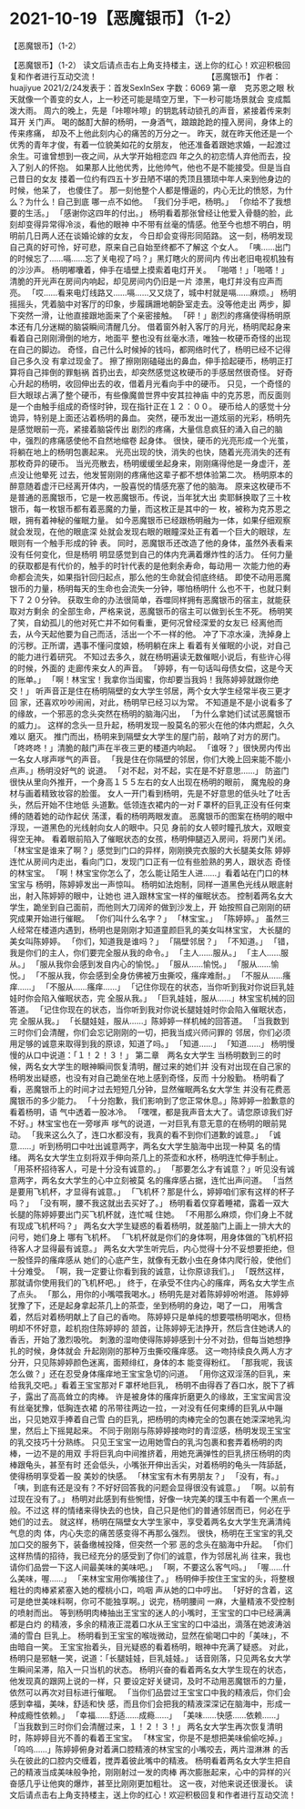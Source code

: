 # 2021-10-19【恶魔银币】（1-2）



【恶魔银币】（1-2）



【恶魔银币】（1-2）
读文后请点击右上角支持楼主，送上你的红心！欢迎积极回复和作者进行互动交流！ 　　　　　　　　　　　　　　【恶魔银币】
作者：huajiyue 2021/2/24发表于：首发SexInSex 字数：6069
第一章　克苏恩之眼
秋天就像一个善变的女人，上一秒还可能是晴空万里，下一秒可能场景就会 变成瓢泼大雨。
周六的晚上，先是「咔嚓咔嚓」的钥匙转动锁孔的声音，紧接着传来刺耳开 关门声。
喝的酩酊大醉的杨明，一身酒气，踉踉跄跄的撞入房间，身体上的传来疼痛， 却及不上他此刻内心的痛苦的万分之一。
昨天，就在昨天他还是一个优秀的青年才俊，有着一位貌美如花的女朋友， 他还准备着跟她求婚，一起渡过余生。可谁曾想到一夜之间，从大学开始相恋四 年之久的初恋情人弃他而去，投入了别人的怀抱。
如果那人比他优秀，比他帅气，他也不是不能接受。但是当自己昔日的女友 搂着一位约有四五十岁丑陋不堪的秃顶且猥琐中年人来到他身边的时候，他呆了， 也傻住了。
那一刻他整个人都是懵逼的，内心无比的愤怒，为什么？为什么！自己到底 哪一点不如他。
「我们分手吧，杨明。」
「你给不了我想要的生活。」
「感谢你这四年的付出。」
杨明看着那张曾经让他爱入骨髓的脸，此刻却变得异常得冷淡，看他的眼神 中不带有丝毫的情感。他至今也想不明白，明明前几日两人还在谈婚论嫁的女友， 今日却会变得形同陌路。
这一刻，杨明发现自己真的好可怜，好可悲，原来自己自始至终都不了解这 个女人。
「咦……出门的时候忘了……嗝……忘了关电视了吗？」黑灯瞎火的房间内 传出老旧电视机独有的沙沙声。
杨明嘟囔着，伸手在墙壁上摸索着电灯开关。
「啪嗒！」「啪嗒！」清脆的开光声在房间内响起，却见房间内仍旧是一片 漆黑，电灯并没有应声而亮。
「哎……看来电灯线路又……嗝……又又烧了，城中村就是嗝……麻烦。」
杨明摇摇头，凭着脑中对客厅的印象，步履蹒跚地朝卧室走去。没等他走出 两步，脚下突然一滑，让他直接跟地面来了个亲密接触。
「砰！」剧烈的疼痛使得杨明原本还有几分迷糊的脑袋瞬间清醒几分。
借着窗外射入客厅的月光，杨明爬起身来看着自己刚刚滑倒的地方，地面平 整也没有丝毫水渍，唯独一枚硬币奇怪的出现在自己的脚边。
奇怪，自己什么时候掉的钱吗，都网络时代了，杨明已经不记得自己多久没 有拿过现金了。
擦了擦刚刚磕碰出的鼻血，伸手拾起硬币，杨明正打算将自己摔倒的罪魁祸 首扔出去，却突然感觉这枚硬币的手感居然很奇怪。
好奇心升起的杨明，收回伸出去的收，借着月光看向手中的硬币。
只见，一个奇怪的巨大眼球占满了整个硬币，有些像魔兽世界中安其拉神庙 中的克苏恩，而反面则是一个由触手组成的奇怪时钟，现在指针正在１２：００。
硬币给人的感觉十分诡异，特别是上面还沾着杨明的鼻血。
突然，硬币发出一道炫丽的光彩，杨明先是感觉眼前一亮，紧接着脑袋传出 剧烈的疼痛，大量信息疯狂的涌入自己的脑中，强烈的疼痛感使他不自然地缩卷 起身体。
很快，硬币的光亮形成一个光茧，将躺在地上的杨明包裹起来。
光亮出现的快，消失的也快，随着光亮消失的还有那枚奇异的硬币。
当光亮散去，杨明缓缓坐起身来，刚刚痛得他是一身虚汗，差点没让他晕死 过去，他发誓刚刚的疼痛他这辈子都不想体验第二次。
杨明原本的醉意随着虚汗已经离开体内，一股喜悦的情感充塞了他的脑海。
原来这枚硬币不是普通的恶魔银币，它是一枚恶魔银币。传说，当年犹大出 卖耶稣换取了三十枚银币，每一枚银币都有着恶魔的力量，而这枚正是其中的一 枚，被称为克苏恩之眼，拥有着神秘的催眠力量。
如今恶魔银币已经跟杨明融为一体，如果仔细观察就会发现，在他的眼底深 处就会发现右眼的眼瞳深处正有着一个巨大的眼球，左眼则有一个触手形成的钟 表。
同时，恶魔银币还改造了他的身体，虽然外表看来没有任何变化，但是杨明 明显感觉到自己的体内充满着爆炸性的活力。
任何力量的获取都是有代价的，触手的时针代表的是他剩余寿命，每动用一 次能力他的寿命都会流失，如果指针回归起点，那么他的生命就会彻底终结。
即使不动用恶魔银币的力量，杨明每天的生命也会流失一分钟，哪怕杨明什 么也不干，也就只剩下７２０分钟。
获取生命的办法很简单，吞噬同样拥有恶魔银币的宿主，就能获取对方剩余 的全部生命，严格来说，恶魔银币的宿主可以做到长生不死。
杨明笑了笑，自幼孤儿的他对死亡并不如何看重，更何况曾经深爱的女友已 经离他而去，从今天起他要为自己而活，活出一个不一样的他。
冲了下凉水澡，洗掉身上的污秽。正所谓，遇事不懂问度娘，杨明躺在床上 看着有关催眠的小说，对自己的能力进行着研究。
不知过去多久，就在杨明遍读无数催眠小说后，有些许心得的时候，外面的 走廊传来女人的声音。
「婷婷，有一句话叫母债女偿，这是今天的账单。」
「啊！林宝宝！我拿你当闺蜜，你却要当我妈！我陈婷婷就跟你绝交！」
听声音正是住在杨明隔壁的女大学生邻居，两个女大学生经常半夜三更才回 家，还喜欢吵吵闹闹，对此，杨明早已经习以为常。
不知道是不是小说看多了的缘故，一个邪恶的念头突然在杨明的脑海闪出， 「为什么拿她们试试恶魔银币的威力」。
这样的念头一旦升起，杨明发现一股莫名的邪火在他的体内燃起，久久难以 磨灭。
推门而出，杨明来到隔壁女大学生的屋门前，敲响了对方的房门。
「咚咚咚！」清脆的敲门声在半夜三更的楼道内响起。
「谁呀？」很快房内传出一名女人嗲声嗲气的声音。
「我是住在你隔壁的邻居，你们大晚上回来能不能小点声。」杨明没好气的 说道。
「对不起，对不起，实在是不好意思……」
防盗门很快从里向外推开，一个身高１５５左右的女人出现在杨明的眼前， 魔鬼般的身材与画着精致妆容的脸蛋。
女人一开门看到杨明，先是不好意思的低头吐了吐舌头，然后开始不住地低 头道歉。低领连衣裙内的一对Ｆ罩杯的巨乳正没有任何束缚的随着她的动作起伏 荡漾，看的杨明两眼发直。
恶魔银币的图案在杨明的眼中浮现，一道黑色的光线射向女人的眼中。只见 身前的女人顿时瞳孔放大，双眼变得空无神。
看着眼前陷入了催眠状态的女孩，杨明伸腿迈入房间，将房门关闭。
「林宝宝是谁来了啊？」感觉到门口的异样，刚刚换完衣服的大长腿美女陈 婷婷连忙从房间内走出，看向门口，发现门口正有一位有些脸熟的男人，跟状态 奇怪的林宝宝。
「啊！林宝宝你怎么了，怎么能让陌生人进……」看着站在门口的林宝宝与 杨明，陈婷婷发出一声惊叫。
杨明如法炮制，同样一道黑色光线从眼底射出，射入陈婷婷的眼中，让她也 进入跟林宝宝一样的催眠状态。
控制着两名女大学生，跪坐到自己面前，而他则大刀阔斧的做到沙发上，开 始按照自己刚刚的研究成果开始进行催眠。
「你们叫什么名字？」
「林宝宝。」
「陈婷婷。」
虽然三人经常在楼道内遇到，杨明也是刚刚才知道童颜巨乳的美女叫林宝宝， 大长腿的美女叫陈婷婷。
「你们，知道我是谁吗？」
「隔壁邻居？」
「不知道。」
「错，我是你们的主人，你们要完全服从我的命令。」
「主人……服从。」
「主人……服从。」
「服从我你会感到发自内心的愉悦。」
「服从……愉悦。」
「服从……愉悦。」
「不服从我，你会感到全身仿佛被万虫撕咬，瘙痒难耐。」
「不服从……瘙痒……」
「不服从……瘙痒……」
「记住你现在的状态，当你听到我对你说巨乳娃娃时你会陷入催眠状态，完 全服从我。」
「巨乳娃娃，服从……」林宝宝机械的回答道。
「记住你现在的状态，当你听到我对你说长腿娃娃时你会陷入催眠状态，完 全服从我。」
「长腿娃娃，服从……」陈婷婷一样机械的回答道。
「当我数到三时你们会清醒，你们会忘记刚刚的一切，把我当成兴师问罪的 邻居，你们必须用足够的诚意来取得到我的原谅，知道了吗。」
「知道……」
「知道……」
杨明慢慢的从口中说道：「１！２！３！」
第二章　两名女大学生
当杨明数到三的时候，两名女大学生的眼神瞬间恢复清明，醒过来的她们并 没有对出现在自己家的杨明发出疑惑，也没有对自己跪坐在地上感到奇怪，反而 十分殷勤。
杨明看了看，恶魔银币上的时间才过去短短几分钟，显然催眠两名女大学生 并没有花费恶魔银币的多少能力。
「十分抱歉，我们影响到了您正常休息。」陈婷婷一脸歉意的看着杨明，语 气中透着一股冰冷。
「嘿嘿，都是我声音太大了。请您原谅我们好不好。」林宝宝也在一旁嗲声 嗲气的说道，一对巨乳有意无意的在杨明的眼前晃动。
「我来这么久了，连口水都没有，我真的看不到你们道歉的诚意。」
「诚意……」听到杨明口中吐出诚意两字，两名女大学生脑海中出现一种莫 名的情绪。
两名女大学生立刻将双手伸向茶几上的茶壶和水杯，杨明连忙伸手制止。
「用茶杯招待客人，可是十分没有诚意的。」
「那要怎么才有诚意？」听见没有诚意两字，两名女大学生的心中立刻被莫 名的瘙痒感占据，连忙出声问道。
「当然是要用飞机杯，才显得有诚意。」
「飞机杯？那是什么，婷婷咱们家有这样的杯子吗？」
「没有啊，腰不我这就出去买好了。」
杨明看着仅穿着睡裙，露着一双大长腿的陈婷婷要出门买飞机杯就，连忙喊 住她。
「不用那么麻烦，你们身上不就有现成飞机杯吗？」
两名女大学生疑惑的看着杨明，就差脑门上画上一排大大的问号，她们身上 哪有飞机杯。
「飞机杯就是你们的身体啊，用身体做的飞机杯招待客人才显得最有诚意。」
两名女大学生听完后，内心觉得十分不妥想要拒绝，但一股怪异的瘙痒感从 她们的心底产生，就像有无数小虫在身体内爬行般，使他们十分难受。
「啊，我一定要让你看到我的诚意，让你原谅我们。」
「既然这样，那就请你使用我们的飞机杯吧。」
终于，在承受不住内心的瘙痒，两名女大学生点了点头。
「那么，用你的小嘴喂我喝水。」杨明先是对着陈婷婷吩咐道。
陈婷婷犹豫了下，还是起身拿起茶几上的茶壶，坐到杨明的身边，喝了一口， 用嘴含着，然后对着杨明献上了自己的香吻。
陈婷婷只是单纯的想要喂杨明喝水，但杨明却不怀好意，趁机抱住陈婷婷的 颔首，让陈婷婷无法挣开，然后含住她诱人的香舌，开始了激烈吸吮。
刺激的湿吻使得陈婷婷感到十分不对劲，但每当她想挣扎的时候，身体就会 升起刚刚的那种万虫撕咬瘙痒感。
这一吻持续良久两人方才分开，只见陈婷婷颜色迷离，面颊绯红，身体的本 能变得粉红。
「那我呢，我该怎么做？」还在忍受身体瘙痒地王宝宝急切的问道。
「用你这双淫荡的巨乳，来给我乳交吧。」看着王宝宝那对Ｆ罩杯地巨乳， 杨明不由得吞了吞口水，脱下了裤子，露出了高高耸立的肉棒。
许是被身体的瘙痒折磨更久的缘故，王宝宝闻言没有丝毫犹豫，低胸连衣裙 的吊带往两边一拉，一对没有任何束缚的巨乳从中蹦出，只见她双手捧着自己雪 白的巨乳，把杨明的肉棒完全的包裹在她深深地乳沟里，然后上下摇晃起来。
不同于刚刚与陈婷婷接吻时的青涩感，杨明发现王宝宝的乳交技巧十分熟练。
只见王宝宝一边用她雪白的乳沟包裹和套弄着杨明的肉棒，一边不是的用双 手将巨乳向中间推挤着，用她充满弹性的巨乳挤压杨明的肉棒跟龟头，甚至有时 还会低头，小嘴张开伸出舌尖，对着杨明的龟头一阵舔舐，使得杨明享受着一股 美妙的快感。
「林宝宝有木有男朋友？」
「没有，有。」
「咦，到底有还是没有？不好好回答我的问题会显得很没有诚意。」
「啊。以前有过现在没有了。」
杨明对此感到有些惋惜，好像一块完美的璞玉中有着一个黑点一般。不过这 样的情绪来得快去的也快，自己只是他们的普通邻居而已，何必在乎她们的过去。
就这样，杨明在隔壁女大学生家中，享受着两名女大学生充满清纯气息的肉 体，内心失恋的痛苦感变得不再那么强烈。
很快，杨明在王宝宝的乳交加口交的服务下，装备缴械投降，但突然一个邪 恶的念头在脑海中升起。
「你们这样热情的招待，我已经充分的感受到了你们的诚意，作为邻居礼尚 往来，我也请你们品尝一下这人间最美味的美味吧。」
「啊，不要这么客气吗。」
「喔……什么美味，喔……」
「来林宝宝用你嘴接住了。」
杨明伸手按住王宝宝的头，将整根粗壮的肉棒紧紧塞入她的樱桃小口，呜咽 声从她的口中哼出。
「好好的含着，这可是绝世美味料啊，你可不能独享啊。」说完，杨明腰间 一麻，大量精液不受控制的喷射而出。
等到杨明肉棒抽出王宝宝的迷人的小嘴时，王宝宝的口中已经满满都是白灼 的精液，多余的精液正混着口水从王宝宝的口中溢出，滴落在她波涛汹涌的雪白 巨乳上。
杨明看到王宝宝的喉咙微动，显然在偷喝口中的「美味」，不由暗自一笑。
王宝宝抬着头，目光疑惑的看着杨明，眼神中充满了疑惑。
对此，杨明只是邪魅一笑，说道：「长腿娃娃，巨乳娃娃。」
话音刚落，只见两名女大学生瞬间呆滞，陷入一只当机的状态。
杨明兴奋的看着两名女大学生现在的状态，他发现真的跟网上说的一样，只 要设定好关键词，及时不动用恶魔银币的力量，依然可以再次对目标进行催眠。
「当你们品尝过王宝宝口中我的精液后，你们会感到幸福，美味，舒适和快 感，而且你们会把我的精液深深记在脑海中，形成一种成瘾性依赖。」
「幸福……舒适……成瘾……」
「美味……快感……依赖……」
「当我数到三时你们会清醒过来，１！２！３！」
两名女大学生再次恢复清明时，陈婷婷目光不善的看着王宝宝。
「林宝宝，你是不是想把美味偷偷吃掉。」
「呜呜……」陈婷婷俯身对着满口腔精液的林宝宝的小嘴咬去，两片湿淋淋 的舌头在彼此的口腔内交缠着，搅弄着彼此嘴中的精液。
杨明看着两名女大学生把自己的精液当成美味般争抢，刚刚射过一发的肉棒 再次膨胀起来，心中的异样的兴奋感几乎让他爽的爆炸，甚至比刚刚更加粗壮。
这一夜，对他来说还很漫长。
读文后请点击右上角支持楼主，送上你的红心！欢迎积极回复和作者进行互动交流！



